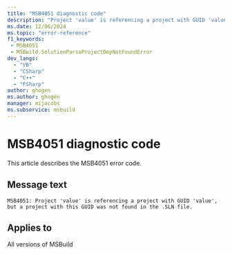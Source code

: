 ```yaml
---
title: "MSB4051 diagnostic code"
description: "Project 'value' is referencing a project with GUID 'value', but a project with this GUID was not found in the .SLN file."
ms.date: 12/06/2024
ms.topic: "error-reference"
f1_keywords:
 - MSB4051
 - MSBuild.SolutionParseProjectDepNotFoundError
dev_langs:
  - "VB"
  - "CSharp"
  - "C++"
  - "FSharp"
author: ghogen
ms.author: ghogen
manager: mijacobs
ms.subservice: msbuild
---
```


# MSB4051 diagnostic code

<!-- :::ErrorDefinitionDescription::: -->
<!-- :::editable-content name="introDescription"::: -->
This article describes the MSB4051 error code.
<!-- :::editable-content-end::: -->

## Message text

`MSB4051: Project 'value' is referencing a project with GUID 'value', but a project with this GUID was not found in the .SLN file.`

<!-- :::editable-content name="postOutputDescription"::: -->
<!--
{StrBegin="MSB4051: "}UE: The solution filename is provided separately to loggers.
-->
<!-- :::editable-content-end::: -->
<!-- :::ErrorDefinitionDescription-end::: -->

## Applies to

All versions of MSBuild
